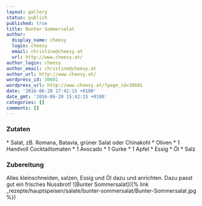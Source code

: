 ```yaml
---
layout: gallery
status: publish
published: true
title: Bunter Sommersalat
author:
  display_name: cheesy
  login: cheesy
  email: christine@cheesy.at
  url: http://www.cheesy.at/
author_login: cheesy
author_email: christine@cheesy.at
author_url: http://www.cheesy.at/
wordpress_id: 30601
wordpress_url: http://www.cheesy.at/?page_id=30601
date: '2016-06-28 17:42:15 +0100'
date_gmt: '2016-06-28 15:42:15 +0100'
categories: []
comments: []
---
```

### Zutaten
\* Salat, zB. Romana, Batavia, grüner Salat oder Chinakohl
\* Oliven
\* 1 Handvoll Cocktailtomaten
\* 1 Avocado
\* 1 Gurke
\* 1 Apfel
\* Essig
\* Öl
\* Salz
### Zubereitung
Alles kleinschneiden, salzen, Essig und Öl dazu und anrichten. Dazu passt gut ein frisches Nussbrot!
![Bunter Sommersalat]({% link _rezepte/hauptspeisen/salate/bunter-sommersalat/Bunter-Sommersalat.jpg %})

